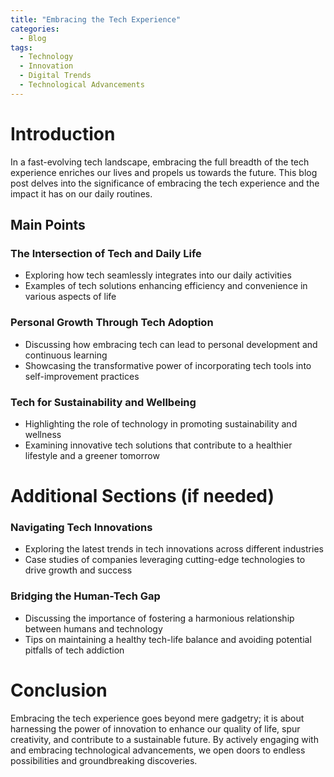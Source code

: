 ```yaml
---
title: "Embracing the Tech Experience"
categories:
  - Blog
tags:
  - Technology
  - Innovation
  - Digital Trends
  - Technological Advancements
---
```


# Introduction
In a fast-evolving tech landscape, embracing the full breadth of the tech experience enriches our lives and propels us towards the future. This blog post delves into the significance of embracing the tech experience and the impact it has on our daily routines.

## Main Points
### The Intersection of Tech and Daily Life
- Exploring how tech seamlessly integrates into our daily activities
- Examples of tech solutions enhancing efficiency and convenience in various aspects of life

### Personal Growth Through Tech Adoption
- Discussing how embracing tech can lead to personal development and continuous learning
- Showcasing the transformative power of incorporating tech tools into self-improvement practices

### Tech for Sustainability and Wellbeing
- Highlighting the role of technology in promoting sustainability and wellness
- Examining innovative tech solutions that contribute to a healthier lifestyle and a greener tomorrow

# Additional Sections (if needed)
### Navigating Tech Innovations
- Exploring the latest trends in tech innovations across different industries
- Case studies of companies leveraging cutting-edge technologies to drive growth and success

### Bridging the Human-Tech Gap
- Discussing the importance of fostering a harmonious relationship between humans and technology
- Tips on maintaining a healthy tech-life balance and avoiding potential pitfalls of tech addiction

# Conclusion
Embracing the tech experience goes beyond mere gadgetry; it is about harnessing the power of innovation to enhance our quality of life, spur creativity, and contribute to a sustainable future. By actively engaging with and embracing technological advancements, we open doors to endless possibilities and groundbreaking discoveries.